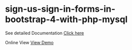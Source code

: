 # sign-us-sign-in-forms-in-bootstrap-4-with-php-mysql

See detailed Documentation <a href="https://learncodeweb.com/web-development/sign-up-&-sign-in-forms-in-bootstrap-4-with-validation-in-php/" target="_blank">Click here</a>

Online View <a href="https://learncodeweb.com/demo/web-development/sign-up-&-sign-in-forms-in-bootstrap-4-with-validation-in-php/" target="_blank">View Demo</a>
